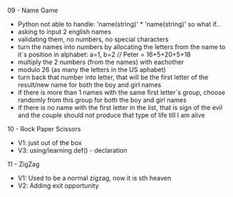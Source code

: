  09 - Name Game
- Python not able to handle: 'name(string)' * 'name(string)' so what if..
- asking to input 2 english names
- validating them, no numbers, no special characters
- turn the names into numbers by allocating the letters from the name to it`s position in alphabet: a=1, b=2 // Peter = 16+5+20+5+18 
- multiply the 2 numbers (from the names) with eachother
- modulo 26 (as many the letters in the US aphabet)
- turn back that number into letter, that will be the first letter of the result/new name for both the boy and girl names
- if there is more than 1 names with the same first letter`s group, choose randomly from this group for both the boy and girl names
- if there is no name with the first letter in the list, that is sign of the evil and the couple should not produce that type of life till I am alive


10 - Rock Paper Scissors
- V1: just out of the box
- V3: using/learning def() - declaration


11 - ZigZag
- V1: Used to be a normal zigzag, now it is sth heaven
- V2: Adding exit opportunity
